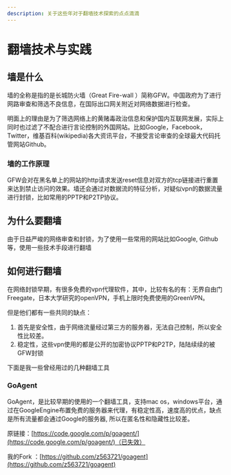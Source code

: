 ```yaml
---
description: 关于这些年对于翻墙技术探索的点点滴滴
---
```


# 翻墙技术与实践

## 

## 墙是什么

墙的全称是指的是长城防火墙（Great Fire-wall ）简称GFW。中国政府为了进行网路审查和筛选不良信息，在国际出口网关附近对网络数据进行检查。

明面上的理由是为了筛选网络上的黄赌毒政治信息和保护国内互联网发展，实际上同时也过滤了不配合进行言论控制的外国网站。比如Google，Facebook，Twitter，维基百科\(wikipedia\)各大资讯平台，不接受言论审查的全球最大代码托管网站Github。

### 墙的工作原理

GFW会对在黑名单上的网站的http请求发送reset信息对双方的tcp链接进行重置来达到禁止访问的效果。墙还会通过对数据流的特征分析，对疑似vpn的数据流量进行封锁，比如常用的PPTP和P2TP协议。

## 为什么要翻墙

由于日益严峻的网络审查和封锁，为了使用一些常用的网站比如Google, Github等，使用一些技术手段进行翻墙

## 如何进行翻墙

在网络封锁早期，有很多免费的vpn代理软件，其中，比较有名的有：无界自由门Freegate，日本大学研究的openVPN，手机上限时免费使用的GreenVPN。

但是他们都有一些共同的缺点：

1. 首先是安全性，由于网络流量经过第三方的服务器，无法自己控制，所以安全性比较差。
2. 稳定性，这些vpn使用的都是公开的加密协议PPTP和P2TP，陆陆续续的被GFW封锁

下面是我一些曾经用过的几种翻墙工具

### GoAgent

GoAgent，是比较早期的使用的一个翻墙工具，支持mac os，windows平台，通过在GoogleEngine布置免费的服务器来代理，有稳定性高，速度高的优点，缺点是所有流量都会通过Google的服务器, 所以在匿名性和隐藏性比较差。

原链接：[https://code.google.com/p/goagent/](https://code.google.com/p/goagent/)（已失效）

我的Fork ：[https://github.com/z563721/goagent](https://github.com/z563721/goagent)

